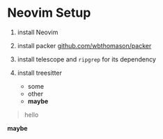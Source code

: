 # Neovim Setup

1. install Neovim

2. install packer [github.com/wbthomason/packer](https://github.com/wbthomason/packer.nvim)

3. install telescope and `ripgrep` for its dependency

4. install treesitter
    - some
    - other
    - **maybe**

> hello


**maybe**

